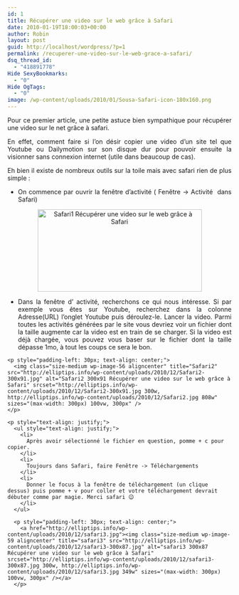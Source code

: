 ```yaml
---
id: 1
title: Récupérer une video sur le web grâce à Safari
date: 2010-01-19T18:00:03+00:00
author: Robin
layout: post
guid: http://localhost/wordpress/?p=1
permalink: /recuperer-une-video-sur-le-web-grace-a-safari/
dsq_thread_id:
  - "418891778"
Hide SexyBookmarks:
  - "0"
Hide OgTags:
  - "0"
image: /wp-content/uploads/2010/01/Sousa-Safari-icon-180x160.png
---
```

<p style="text-align: justify;">
  Pour ce premier article, une petite astuce bien sympathique pour récupérer une video sur le net grâce à safari.
</p>

<p style="text-align: justify;">
  En effet, comment faire si l&#8217;on désir copier une video d&#8217;un site tel que Youtube ou Dailymotion sur son disque dur pour pouvoir ensuite la visionner sans connexion internet (utile dans beaucoup de cas).
</p>

<p style="text-align: justify;">
  Eh bien il existe de nombreux outils sur la toile mais avec safari rien de plus simple :
</p>

<ul style="text-align: justify;">
  <li>
    On commence par ouvrir la fenêtre d&#8217;activité ( Fenêtre -> Activité  dans Safari)
  </li>
</ul>

<p style="text-align: center;">
  <a href="http://elliptips.info/wp-content/uploads/2010/12/Safari1.jpg"><img class="aligncenter size-full wp-image-54" title="Safari1" src="http://elliptips.info/wp-content/uploads/2010/12/Safari1.jpg" alt="Safari1 Récupérer une video sur le web grâce à Safari" width="369" height="185" srcset="http://elliptips.info/wp-content/uploads/2010/12/Safari1.jpg 733w, http://elliptips.info/wp-content/uploads/2010/12/Safari1-300x149.jpg 300w" sizes="(max-width: 369px) 100vw, 369px" /></a>
</p>

<p style="padding-left: 30px; text-align: justify;">
  <p style="text-align: justify;">
    <ul style="text-align: justify;">
      <li>
        Dans la fenêtre d&#8217; activité, recherchons ce qui nous intéresse. Si par exemple vous êtes sur Youtube, recherchez dans la colonne Adresse(URL) l&#8217;onglet Youtube puis déroulez-le. Lancer la video. Parmi toutes les activités générées par le site vous devriez voir un fichier dont la taille augmente car la video est en train de se charger. Si la video est déjà chargée, vous pouvez vous baser sur le fichier dont la taille dépasse 1mo, à tout les coups ce sera le bon.
      </li>
    </ul>
    
    <p style="padding-left: 30px; text-align: center;">
      <img class="size-medium wp-image-56 aligncenter" title="Safari2" src="http://elliptips.info/wp-content/uploads/2010/12/Safari2-300x91.jpg" alt="Safari2 300x91 Récupérer une video sur le web grâce à Safari" srcset="http://elliptips.info/wp-content/uploads/2010/12/Safari2-300x91.jpg 300w, http://elliptips.info/wp-content/uploads/2010/12/Safari2.jpg 808w" sizes="(max-width: 300px) 100vw, 300px" />
    </p>
    
    <p style="text-align: justify;">
      <ul style="text-align: justify;">
        <li>
          Après avoir sélectionné le fichier en question, pomme + c pour copier.
        </li>
        <li>
          Toujours dans Safari, faire Fenêtre -> Téléchargements
        </li>
        <li>
          Donner le focus à la fenêtre de téléchargement (un clique dessus) puis pomme + v pour coller et votre téléchargement devrait débuter comme par magie. Merci safari 😉
        </li>
      </ul>
      
      <p style="padding-left: 30px; text-align: center;">
        <a href="http://elliptips.info/wp-content/uploads/2010/12/safari3.jpg"><img class="size-medium wp-image-59 aligncenter" title="safari3" src="http://elliptips.info/wp-content/uploads/2010/12/safari3-300x87.jpg" alt="safari3 300x87 Récupérer une video sur le web grâce à Safari" srcset="http://elliptips.info/wp-content/uploads/2010/12/safari3-300x87.jpg 300w, http://elliptips.info/wp-content/uploads/2010/12/safari3.jpg 349w" sizes="(max-width: 300px) 100vw, 300px" /></a>
      </p>